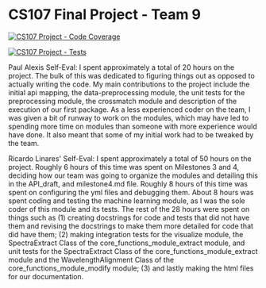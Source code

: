 # CS107 Final Project - Team 9
[![CS107 Project - Code Coverage](https://code.harvard.edu/CS107/team09_2023/actions/workflows/coverage.yml/badge.svg?branch=dev)](https://code.harvard.edu/CS107/team09_2023/actions/workflows/coverage.yml)

[![CS107 Project - Tests](https://code.harvard.edu/CS107/team09_2023/actions/workflows/tests.yml/badge.svg?branch=dev)](https://code.harvard.edu/CS107/team09_2023/actions/workflows/tests.yml)


Paul Alexis Self-Eval:
I spent approximately a total of 20 hours on the project. The bulk of this was dedicated to figuring things out as opposed to actually writing the code. My main contributions to the project include the initial api mapping, the data-preprocessing module, the unit tests for the preprocessing module, the crossmatch module and description of the execution of our first package. As a less experienced coder on the team, I was given a bit of runway to work on the modules, which may have led to spending more time on modules than someone with more experience would have done. It also meant that some of my initial work had to be tweaked by the team.

Ricardo Linares' Self-Eval:
I spent approximately a total of 50 hours on the project. Roughly 6 hours of this time was spent on Milestones 3 and 4, deciding how our team was going to organize the modules and detailing this in the API_draft, and milestone4.md file. Roughly 8 hours of this time was spent on configuring the yml files and debugging them. About 8 hours was spent coding and testing the machine learning module, as I was the sole coder of this module and its tests. The rest of the 28 hours were spent on things such as (1) creating docstrings for code and tests that did not have them and revising the docstrings to make them more detailed for code that did have them; (2) making integration tests for the visualize module, the SpectraExtract Class of the core_functions_module_extract module, and unit tests for the SpectraExtract Class of the core_functions_module_extract module and the WavelengthAlignment Class of the core_functions_module_modify module; (3) and lastly making the html files for our documentation.